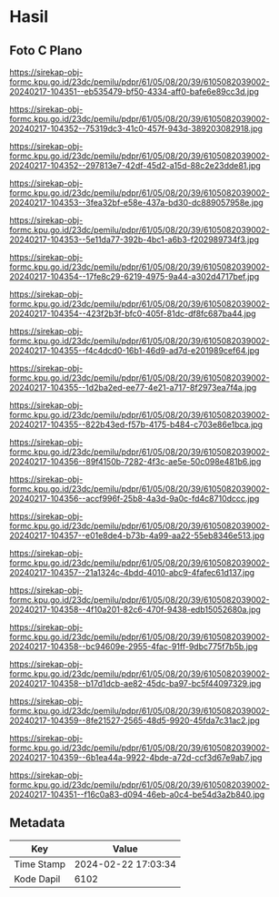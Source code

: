# Hasil

## Foto C Plano

https://sirekap-obj-formc.kpu.go.id/23dc/pemilu/pdpr/61/05/08/20/39/6105082039002-20240217-104351--eb535479-bf50-4334-aff0-bafe6e89cc3d.jpg

https://sirekap-obj-formc.kpu.go.id/23dc/pemilu/pdpr/61/05/08/20/39/6105082039002-20240217-104352--75319dc3-41c0-457f-943d-389203082918.jpg

https://sirekap-obj-formc.kpu.go.id/23dc/pemilu/pdpr/61/05/08/20/39/6105082039002-20240217-104352--297813e7-42df-45d2-a15d-88c2e23dde81.jpg

https://sirekap-obj-formc.kpu.go.id/23dc/pemilu/pdpr/61/05/08/20/39/6105082039002-20240217-104353--3fea32bf-e58e-437a-bd30-dc889057958e.jpg

https://sirekap-obj-formc.kpu.go.id/23dc/pemilu/pdpr/61/05/08/20/39/6105082039002-20240217-104353--5e11da77-392b-4bc1-a6b3-f202989734f3.jpg

https://sirekap-obj-formc.kpu.go.id/23dc/pemilu/pdpr/61/05/08/20/39/6105082039002-20240217-104354--17fe8c29-6219-4975-9a44-a302d4717bef.jpg

https://sirekap-obj-formc.kpu.go.id/23dc/pemilu/pdpr/61/05/08/20/39/6105082039002-20240217-104354--423f2b3f-bfc0-405f-81dc-df8fc687ba44.jpg

https://sirekap-obj-formc.kpu.go.id/23dc/pemilu/pdpr/61/05/08/20/39/6105082039002-20240217-104355--f4c4dcd0-16b1-46d9-ad7d-e201989cef64.jpg

https://sirekap-obj-formc.kpu.go.id/23dc/pemilu/pdpr/61/05/08/20/39/6105082039002-20240217-104355--1d2ba2ed-ee77-4e21-a717-8f2973ea7f4a.jpg

https://sirekap-obj-formc.kpu.go.id/23dc/pemilu/pdpr/61/05/08/20/39/6105082039002-20240217-104355--822b43ed-f57b-4175-b484-c703e86e1bca.jpg

https://sirekap-obj-formc.kpu.go.id/23dc/pemilu/pdpr/61/05/08/20/39/6105082039002-20240217-104356--89f4150b-7282-4f3c-ae5e-50c098e481b6.jpg

https://sirekap-obj-formc.kpu.go.id/23dc/pemilu/pdpr/61/05/08/20/39/6105082039002-20240217-104356--accf996f-25b8-4a3d-9a0c-fd4c8710dccc.jpg

https://sirekap-obj-formc.kpu.go.id/23dc/pemilu/pdpr/61/05/08/20/39/6105082039002-20240217-104357--e01e8de4-b73b-4a99-aa22-55eb8346e513.jpg

https://sirekap-obj-formc.kpu.go.id/23dc/pemilu/pdpr/61/05/08/20/39/6105082039002-20240217-104357--21a1324c-4bdd-4010-abc9-4fafec61d137.jpg

https://sirekap-obj-formc.kpu.go.id/23dc/pemilu/pdpr/61/05/08/20/39/6105082039002-20240217-104358--4f10a201-82c6-470f-9438-edb15052680a.jpg

https://sirekap-obj-formc.kpu.go.id/23dc/pemilu/pdpr/61/05/08/20/39/6105082039002-20240217-104358--bc94609e-2955-4fac-91ff-9dbc775f7b5b.jpg

https://sirekap-obj-formc.kpu.go.id/23dc/pemilu/pdpr/61/05/08/20/39/6105082039002-20240217-104358--b17d1dcb-ae82-45dc-ba97-bc5f44097329.jpg

https://sirekap-obj-formc.kpu.go.id/23dc/pemilu/pdpr/61/05/08/20/39/6105082039002-20240217-104359--8fe21527-2565-48d5-9920-45fda7c31ac2.jpg

https://sirekap-obj-formc.kpu.go.id/23dc/pemilu/pdpr/61/05/08/20/39/6105082039002-20240217-104359--6b1ea44a-9922-4bde-a72d-ccf3d67e9ab7.jpg

https://sirekap-obj-formc.kpu.go.id/23dc/pemilu/pdpr/61/05/08/20/39/6105082039002-20240217-104351--f16c0a83-d094-46eb-a0c4-be54d3a2b840.jpg


## Metadata

| Key        | Value               |
| ---------- | ------------------- |
| Time Stamp | 2024-02-22 17:03:34 |
| Kode Dapil | 6102                |



